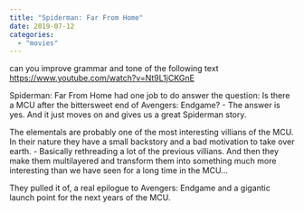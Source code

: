 ```yaml
---
title: "Spiderman: Far From Home"
date: 2019-07-12
categories:
  - "movies"
---
```


can you improve grammar and tone of the following text
https://www.youtube.com/watch?v=Nt9L1jCKGnE

Spiderman: Far From Home had one job to do answer the question: Is there a MCU after the bittersweet end of Avengers: Endgame? - The answer is yes. And it just moves on and gives us a great Spiderman story.

The elementals are probably one of the most interesting villians of the MCU. In their nature they have a small backstory and a bad motivation to take over earth. - Basically rethreading a lot of the previous villians. And then they make them multilayered and transform them into something much more interesting than we have seen for a long time in the MCU...

They pulled it of, a real epilogue to Avengers: Endgame and a gigantic launch point for the next years of the MCU.
